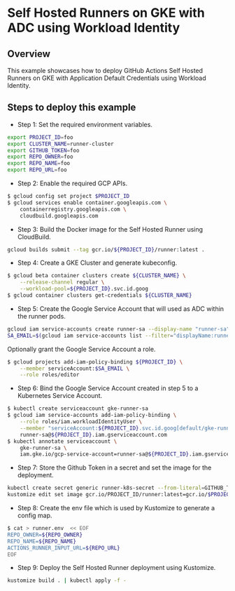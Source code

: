 # Self Hosted Runners on GKE with ADC using Workload Identity

## Overview

This example showcases how to deploy GitHub Actions Self Hosted Runners on GKE with Application Default Credentials using Workload Identity.

## Steps to deploy this example

- Step 1: Set the required environment variables.

```sh
export PROJECT_ID=foo
export CLUSTER_NAME=runner-cluster
export GITHUB_TOKEN=foo
export REPO_OWNER=foo
export REPO_NAME=foo
export REPO_URL=foo
```

- Step 2: Enable the required GCP APIs.

```sh
$ gcloud config set project $PROJECT_ID
$ gcloud services enable container.googleapis.com \
    containerregistry.googleapis.com \
    cloudbuild.googleapis.com
```

- Step 3: Build the Docker image for the Self Hosted Runner using CloudBuild.

```sh
gcloud builds submit --tag gcr.io/${PROJECT_ID}/runner:latest .
```

- Step 4: Create a GKE Cluster and generate kubeconfig.

```sh
$ gcloud beta container clusters create ${CLUSTER_NAME} \
    --release-channel regular \
    --workload-pool=${PROJECT_ID}.svc.id.goog
$ gcloud container clusters get-credentials ${CLUSTER_NAME}
```

- Step 5: Create the Google Service Account that will used as ADC within the runner pods.

```sh
gcloud iam service-accounts create runner-sa --display-name "runner-sa"
SA_EMAIL=$(gcloud iam service-accounts list --filter="displayName:runner-sa" --format='value(email)')
```

Optionally grant the Google Service Account a role.

```sh
$ gcloud projects add-iam-policy-binding ${PROJECT_ID} \
    --member serviceAccount:$SA_EMAIL \
    --role roles/editor
```

- Step 6: Bind the Google Service Account created in step 5 to a Kubernetes Service Account.

```sh
$ kubectl create serviceaccount gke-runner-sa
$ gcloud iam service-accounts add-iam-policy-binding \
    --role roles/iam.workloadIdentityUser \
    --member "serviceAccount:${PROJECT_ID}.svc.id.goog[default/gke-runner-sa]" \
    runner-sa@${PROJECT_ID}.iam.gserviceaccount.com
$ kubectl annotate serviceaccount \
    gke-runner-sa \
    iam.gke.io/gcp-service-account=runner-sa@${PROJECT_ID}.iam.gserviceaccount.com
```

- Step 7: Store the Github Token in a secret and set the image for the deployment.

```sh
kubectl create secret generic runner-k8s-secret --from-literal=GITHUB_TOKEN=$GITHUB_TOKEN
kustomize edit set image gcr.io/PROJECT_ID/runner:latest=gcr.io/$PROJECT_ID/runner:latest
```

- Step 8: Create the env file which is used by Kustomize to generate a config map.

```sh
$ cat > runner.env  << EOF
REPO_OWNER=${REPO_OWNER}
REPO_NAME=${REPO_NAME}
ACTIONS_RUNNER_INPUT_URL=${REPO_URL}
EOF
```

- Step 9: Deploy the Self Hosted Runner deployment using Kustomize.

```sh
kustomize build . | kubectl apply -f -
```
